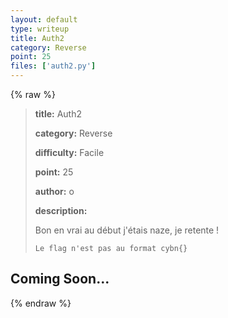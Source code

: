 ```yaml
---
layout: default
type: writeup
title: Auth2
category: Reverse
point: 25
files: ['auth2.py']
---
```


{% raw %}
> **title:** Auth2
>
> **category:** Reverse
>
> **difficulty:** Facile
>
> **point:** 25
>
> **author:** o
>
> **description:**
>
> Bon en vrai au début j'étais naze, je retente !  
>
> ``Le flag n'est pas au format cybn{}``
>
> 

## Coming Soon...

{% endraw %}
